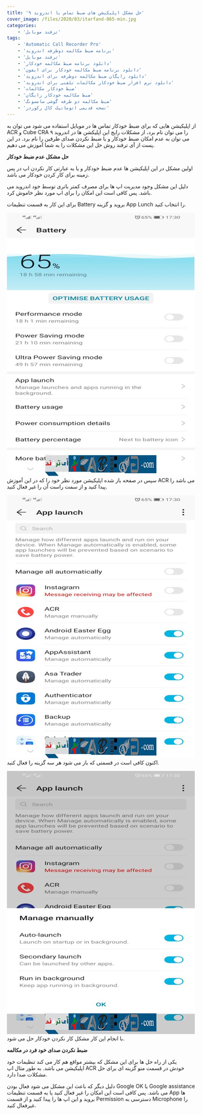 ```yaml
---
title: 'حل مشکل اپلیکیشن های ضبط تماس با اندروید ۹'
cover_image: /files/2020/03/itarfand-865-min.jpg
categories:
    - 'ترفند موبایل'
tags:
    - 'Automatic Call Recorder Pro'
    - 'برنامه ضبط مکالمه دوطرفه اندروید'
    - 'ترفند موبایل'
    - 'دانلود برنامه ضبط مکالمه خودکار'
    - 'دانلود برنامه ضبط مکالمه خودکار برای ایفون'
    - 'دانلود رایگان ضبط مکالمه دوطرفه برای اندروید'
    - 'دانلود نرم افزار ضبط خودکار مکالمات تلفنی برای اندروید'
    - 'ضبط خودکار مکالمات'
    - 'ضبط مکالمه خودکار رایگان'
    - 'ضبط مکالمه دو طرفه گوشی سامسونگ'
    - 'نسخه قدیمی اتوماتیک کال رکوردر'
---
```


از اپلیکیشن هایی که برای ضبط خودکار تماس ها در موبایل استفاده می شود می توان به ACR و Cube CRA را می توان نام برد، از مشکلات رایج این اپلیکشن ها در اندروید ۹ می توان به عدم امکان ضبط خودکار و یا ضبط نکردن صدای طرفین را نام برد. در این پست از آی ترفند روش حل این مشکلات را به شما آموزش می دهیم.

**حل مشکل عدم ضبط خودکار**

اولین مشکل در این اپلیکیشن ها عدم ضبط خودکار و یا به عبارتی کار نکردن اپ در پس زمینه برای کار کردن خودکار می باشد.

دلیل این مشکل وجود مدیریت اپ ها برای مصرف کمتر باتری توسط خود اندروید می باشد. پس کافی است این امکان را برای اپ مورد نظر خاموش کرد.

برای این کار به قسمت تنظیمات Battery بروید و گزینه App Lunch را انتخاب کنید.

![mhkarami97](/files/2020/03/itarfand-862-min.jpg)  
سپس در صفحه باز شده اپلیکیشن مورد نظر خود را که در این آموزش ACR می باشد را پیدا کنید و از سمت راست آن را غیر فعال کنید.

![mhkarami97](/files/2020/03/itarfand-863-min.jpg)  
اکنون کافی است در قسمتی که باز می شود هر سه گزینه را فعال کنید.

![mhkarami97](/files/2020/03/itarfand-864-min.jpg)  
با انجام این کار مشکل کار نکردن خودکار حل می شود.

**ضبط نکردن صدای خود فرد در مکالمه**

یکی از راه حل ها برای این مشکل که بیشتر مواقع هم کار می کند تنظیمات خود اپلیکیشن می باشد. به طور مثال اپ ACR خودش در قسمت منو گزینه ای برای حل مشکلات صدا دارد.

دلیل دیگر که باعث این مشکل می شود فعال بودن Google OK یا Google assistance می باشد. پس کافی است این امکان را غیر فعال کنید یا به قسمت تنظیمات App ها بروید و این اپ ها را پیدا کنید و از قسمت Permission دسترسی به Microphone را غیرفعال کنید.